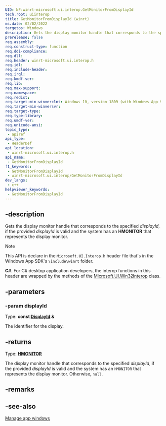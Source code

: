 ```yaml
---
UID: NF:winrt-microsoft.ui.interop.GetMonitorFromDisplayId
tech.root: uiinterop
title: GetMonitorFromDisplayId (winrt)
ms.date: 02/02/2022
targetos: Windows
description: Gets the display monitor handle that corresponds to the specified *displayId*, if the provided *displayId* is valid and the system has an **HMONITOR** that represents the display monitor.
prerelease: false
req.assembly: 
req.construct-type: function
req.ddi-compliance: 
req.dll: 
req.header: winrt-microsoft.ui.interop.h
req.idl: 
req.include-header: 
req.irql: 
req.kmdf-ver: 
req.lib: 
req.max-support: 
req.namespace: 
req.redist: 
req.target-min-winverclnt: Windows 10, version 1809 (with Windows App SDK 1.0 or later)
req.target-min-winversvr: 
req.target-type: 
req.type-library: 
req.umdf-ver: 
req.unicode-ansi: 
topic_type:
 - apiref
api_type:
 - HeaderDef
api_location:
 - winrt-microsoft.ui.interop.h
api_name:
 - GetMonitorFromDisplayId
f1_keywords:
 - GetMonitorFromDisplayId
 - winrt-microsoft.ui.interop/GetMonitorFromDisplayId
dev_langs:
 - c++
helpviewer_keywords:
 - GetMonitorFromDisplayId
---
```


## -description

Gets the display monitor handle that corresponds to the specified *displayId*, if the provided *displayId* is valid and the system has an **HMONITOR** that represents the display monitor.

> [!NOTE]
> This API is declare in the `Microsoft.UI.Interop.h` header file that's in the Windows App SDK's `\include\winrt` folder.

**C#**. For C# desktop application developers, the interop functions in this header are wrapped by the methods of the [Microsoft.UI.Win32Interop](/windows/apps/winui/winui3/cs-interop-apis/microsoft.ui/microsoft.ui.win32interop) class.

## -parameters

### -param displayId

Type: **const [DisplayId](/windows/windows-app-sdk/api/winrt/microsoft.ui.displayid) \&**

The identifier for the display.

## -returns

Type: **[HMONITOR](/windows/win32/winprog/windows-data-types)**

The display monitor handle that corresponds to the specified *displayId*, if the provided *displayId* is valid and the system has an `HMONITOR` that represents the display monitor. Otherwise, `null`.

## -remarks

## -see-also

[Manage app windows](/windows/apps/windows-app-sdk/windowing/windowing-overview)
